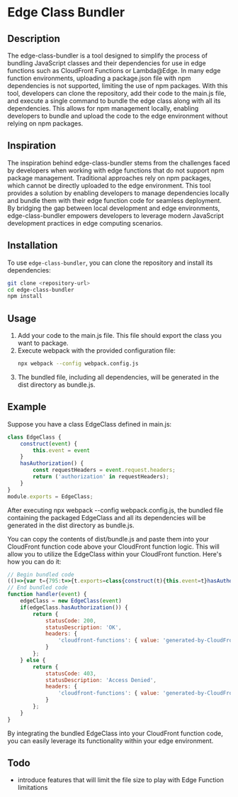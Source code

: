# Edge Class Bundler

## Description
The edge-class-bundler is a tool designed to simplify the process of bundling JavaScript classes and their dependencies for use in edge functions such as CloudFront Functions or Lambda@Edge. In many edge function environments, uploading a package.json file with npm dependencies is not supported, limiting the use of npm packages. With this tool, developers can clone the repository, add their code to the main.js file, and execute a single command to bundle the edge class along with all its dependencies. This allows for npm management locally, enabling developers to bundle and upload the code to the edge environment without relying on npm packages.

## Inspiration
The inspiration behind edge-class-bundler stems from the challenges faced by developers when working with edge functions that do not support npm package management. Traditional approaches rely on npm packages, which cannot be directly uploaded to the edge environment. This tool provides a solution by enabling developers to manage dependencies locally and bundle them with their edge function code for seamless deployment. By bridging the gap between local development and edge environments, edge-class-bundler empowers developers to leverage modern JavaScript development practices in edge computing scenarios.

## Installation

To use `edge-class-bundler`, you can clone the repository and install its dependencies:
```bash
git clone <repository-url>
cd edge-class-bundler
npm install
```
## Usage
1. Add your code to the main.js file. This file should export the class you want to package.
2. Execute webpack with the provided configuration file:
    ```bash
    npx webpack --config webpack.config.js
    ```
3. The bundled file, including all dependencies, will be generated in the dist directory as bundle.js.
## Example
Suppose you have a class EdgeClass defined in main.js:
```javascript
class EdgeClass {
    construct(event) {
        this.event = event
    }
    hasAuthorization() {
        const requestHeaders = event.request.headers;
        return ('authorization' in requestHeaders);
    }
}
module.exports = EdgeClass;
```
After executing npx webpack --config webpack.config.js, the bundled file containing the packaged EdgeClass and all its dependencies will be generated in the dist directory as bundle.js.

You can copy the contents of dist/bundle.js and paste them into your CloudFront function code above your CloudFront function logic. This will allow you to utilize the EdgeClass within your CloudFront function. Here's how you can do it:

```javascript
// Begin bundled code
(()=>{var t={795:t=>{t.exports=class{construct(t){this.event=t}hasAuthorization(){return"authorization"in event.request.headers}}}},r={},e=function e(s){var o=r[s];if(void 0!==o)return o.exports;var n=r[s]={exports:{}};return t[s](n,n.exports,e),n.exports}(795);this.EdgeClass=e})();
// End bundled code
function handler(event) {
    edgeClass = new EdgeClass(event)
    if(edgeClass.hasAuthorization()) {
        return {
            statusCode: 200,
            statusDescription: 'OK',
            headers: {
                'cloudfront-functions': { value: 'generated-by-CloudFront-Functions' }
            }
        };
    } else {
        return {
            statusCode: 403,
            statusDescription: 'Access Denied',
            headers: {
                'cloudfront-functions': { value: 'generated-by-CloudFront-Functions' }
            }
        };
    }
}
```
By integrating the bundled EdgeClass into your CloudFront function code, you can easily leverage its functionality within your edge environment.

## Todo
- introduce features that will limit the file size to play with Edge Function limitations